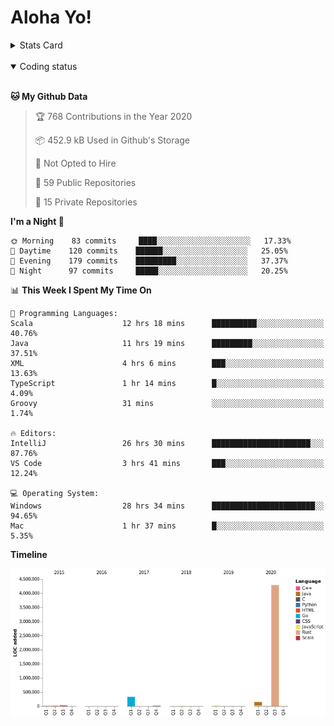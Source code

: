 # Aloha Yo!

<details>
<summary>Stats Card</summary>
 
[![Anurag's github stats](https://github-readme-stats.vercel.app/api?username=GarfieldZHU&show_icons=true&theme=tokyonight)](https://github.com/anuraghazra/github-readme-stats)
 
</details>

<br/>

<details open>

<summary>Coding status</summary>

<br/>

<!--START_SECTION:waka-->
**🐱 My Github Data** 

> 🏆 768 Contributions in the Year 2020
 > 
> 📦 452.9 kB Used in Github's Storage 
 > 
> 🚫 Not Opted to Hire
 > 
> 📜 59 Public Repositories
 > 
> 🔑 15 Private Repositories 

**I'm a Night 🦉** 

```text
🌞 Morning    83 commits     ████░░░░░░░░░░░░░░░░░░░░░   17.33% 
🌆 Daytime    120 commits    ██████░░░░░░░░░░░░░░░░░░░   25.05% 
🌃 Evening    179 commits    █████████░░░░░░░░░░░░░░░░   37.37% 
🌙 Night      97 commits     █████░░░░░░░░░░░░░░░░░░░░   20.25%

```


📊 **This Week I Spent My Time On** 

```text
💬 Programming Languages: 
Scala                    12 hrs 18 mins      ██████████░░░░░░░░░░░░░░░   40.76% 
Java                     11 hrs 19 mins      █████████░░░░░░░░░░░░░░░░   37.51% 
XML                      4 hrs 6 mins        ███░░░░░░░░░░░░░░░░░░░░░░   13.63% 
TypeScript               1 hr 14 mins        █░░░░░░░░░░░░░░░░░░░░░░░░   4.09% 
Groovy                   31 mins             ░░░░░░░░░░░░░░░░░░░░░░░░░   1.74%

🔥 Editors: 
IntelliJ                 26 hrs 30 mins      ██████████████████████░░░   87.76% 
VS Code                  3 hrs 41 mins       ███░░░░░░░░░░░░░░░░░░░░░░   12.24%

💻 Operating System: 
Windows                  28 hrs 34 mins      ███████████████████████░░   94.65% 
Mac                      1 hr 37 mins        █░░░░░░░░░░░░░░░░░░░░░░░░   5.35%

```

**Timeline**

![Chart not found](https://github.com/GarfieldZHU/GarfieldZHU/blob/master/charts/bar_graph.png) 


<!--END_SECTION:waka-->

</details>
